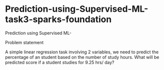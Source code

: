 # Prediction-using-Supervised-ML-task3-sparks-foundation
Prediction using Supervised ML- 

Problem statement

A simple linear regression task involving 2 variables, we need to predict the percentage of an student based on the number of study hours.
What will be predicted score if a student studies for 9.25 hrs/ day?
